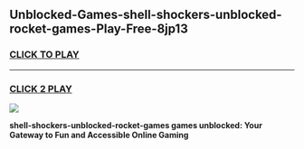 
## Unblocked-Games-shell-shockers-unblocked-rocket-games-Play-Free-8jp13
<h3>
<a href="https://premium76.site?title=shell-shockers-unblocked-rocket-games&ref=19M">CLICK TO PLAY</a></h3>
<hr>

<h3>
<a href="https://premium76.site?title=shell-shockers-unblocked-rocket-games&ref=19M">CLICK 2 PLAY</a>
  
</h3>

<a href="https://premium76.site?title=shell-shockers-unblocked-rocket-games&ref=19M"><img src="https://clearcache.store/games.png"></a>


**shell-shockers-unblocked-rocket-games games unblocked: Your Gateway to Fun and Accessible Online Gaming**
